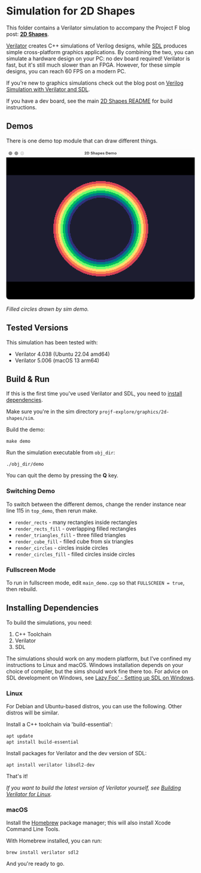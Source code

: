 # Simulation for 2D Shapes

This folder contains a Verilator simulation to accompany the Project F blog post: **[2D Shapes](https://projectf.io/posts/fpga-shapes/)**.

[Verilator](https://www.veripool.org/verilator/) creates C++ simulations of Verilog designs, while [SDL](https://www.libsdl.org) produces simple cross-platform graphics applications. By combining the two, you can simulate a hardware design on your PC: no dev board required! Verilator is fast, but it's still much slower than an FPGA. However, for these simple designs, you can reach 60 FPS on a modern PC.

If you're new to graphics simulations check out the blog post on [Verilog Simulation with Verilator and SDL](https://projectf.io/posts/verilog-sim-verilator-sdl/).

If you have a dev board, see the main [2D Shapes README](../README.md) for build instructions.

## Demos

There is one demo top module that can draw different things.

![](../../../doc/img/2d-shapes-sim.png?raw=true "")

_Filled circles drawn by sim demo._

## Tested Versions

This simulation has been tested with:

* Verilator 4.038 (Ubuntu 22.04 amd64)
* Verilator 5.006 (macOS 13 arm64)

## Build & Run

If this is the first time you've used Verilator and SDL, you need to [install dependencies](#installing-dependencies).

Make sure you're in the sim directory `projf-explore/graphics/2d-shapes/sim`.

Build the demo:

```shell
make demo
```

Run the simulation executable from `obj_dir`:

```shell
./obj_dir/demo
```

You can quit the demo by pressing the **Q** key.

### Switching Demo

To switch between the different demos, change the render instance near line 115 in `top_demo`, then rerun make.

* `render_rects` - many rectangles inside rectangles
* `render_rects_fill` - overlapping filled rectangles
* `render_triangles_fill` - three filled triangles
* `render_cube_fill` - filled cube from six triangles
* `render_circles` - circles inside circles
* `render_circles_fill` - filled circles inside circles

### Fullscreen Mode

To run in fullscreen mode, edit `main_demo.cpp` so that `FULLSCREEN = true`, then rebuild.

## Installing Dependencies

To build the simulations, you need:

1. C++ Toolchain
2. Verilator
3. SDL

The simulations should work on any modern platform, but I've confined my instructions to Linux and macOS. Windows installation depends on your choice of compiler, but the sims should work fine there too. For advice on SDL development on Windows, see [Lazy Foo' - Setting up SDL on Windows](https://lazyfoo.net/tutorials/SDL/01_hello_SDL/windows/index.php).

### Linux

For Debian and Ubuntu-based distros, you can use the following. Other distros will be similar.

Install a C++ toolchain via 'build-essential':

```shell
apt update
apt install build-essential
```

Install packages for Verilator and the dev version of SDL:

```shell
apt install verilator libsdl2-dev
```

That's it!

_If you want to build the latest version of Verilator yourself, see [Building Verilator for Linux](https://projectf.io/posts/building-ice40-fpga-toolchain/#verilator)._

### macOS

Install the [Homebrew](https://brew.sh/) package manager; this will also install Xcode Command Line Tools.

With Homebrew installed, you can run:

```shell
brew install verilator sdl2
```

And you're ready to go.
